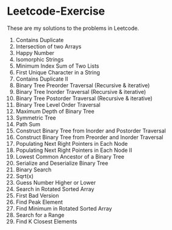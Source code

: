 # Leetcode-Exercise
These are my solutions to the problems in Leetcode.<br/>
1. Contains Duplicate<br/>
2. Intersection of two Arrays <br/>
3. Happy Number<br/>
4. Isomorphic Strings<br/>
5. Minimum Index Sum of Two Lists <br/>
6. First Unique Character in a String <br/>
7. Contains Duplicate II <br/>
8. Binary Tree Preorder Traversal (Recursive & iterative)
9. Binary Tree Inorder Traversal (Recursive & iterative)
10. Binary Tree Postorder Traversal (Recursive & iterative)
11. Binary Tree Level Order Traversal
12. Maximum Depth of Binary Tree
13. Symmetric Tree
14. Path Sum
15. Construct Binary Tree from Inorder and Postorder Traversal
16. Construct Binary Tree from Preorder and Inorder Traversal
17. Populating Next Right Pointers in Each Node
18. Populating Next Right Pointers in Each Node II
19. Lowest Common Ancestor of a Binary Tree
20. Serialize and Deserialize Binary Tree
21. Binary Search
22. Sqrt(x)
23. Guess Number Higher or Lower
24. Search in Rotated Sorted Array
25. First Bad Version
26. Find Peak Element
27. Find Minimum in Rotated Sorted Array
28. Search for a Range
29. Find K Closest Elements
